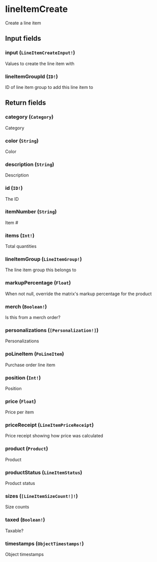 # lineItemCreate

Create a line item

## Input fields

### input (`LineItemCreateInput!`)
Values to create the line item with

### lineItemGroupId (`ID!`)
ID of line item group to add this line item to

## Return fields

### category (`Category`)
Category

### color (`String`)
Color

### description (`String`)
Description

### id (`ID!`)
The ID

### itemNumber (`String`)
Item #

### items (`Int!`)
Total quantities

### lineItemGroup (`LineItemGroup!`)
The line item group this belongs to

### markupPercentage (`Float`)
When not null, override the matrix's markup percentage for the product

### merch (`Boolean!`)
Is this from a merch order?

### personalizations (`[Personalization!]`)
Personalizations

### poLineItem (`PoLineItem`)
Purchase order line item

### position (`Int!`)
Position

### price (`Float`)
Price per item

### priceReceipt (`LineItemPriceReceipt`)
Price receipt showing how price was calculated

### product (`Product`)
Product

### productStatus (`LineItemStatus`)
Product status

### sizes (`[LineItemSizeCount!]!`)
Size counts

### taxed (`Boolean!`)
Taxable?

### timestamps (`ObjectTimestamps!`)
Object timestamps
